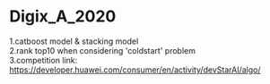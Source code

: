 # Digix_A_2020

1.catboost model & stacking model  
2.rank top10 when considering 'coldstart' problem  
3.competition link: https://developer.huawei.com/consumer/en/activity/devStarAI/algo/
